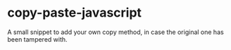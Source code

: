 # copy-paste-javascript
A small snippet to add your own copy method, in case the original one has been tampered with.
